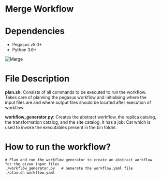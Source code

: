 # Merge Workflow 

# Dependencies
- Pegasus v5.0+
- Python 3.6+

![Merge](https://user-images.githubusercontent.com/36110304/210929333-d5c9b20a-912a-43c1-8aef-66dcd8a76636.png)

# File Description

<b>plan.sh:</b> Consists of all commands to be executed to run the workflow. Takes care of planning the pegasus workflow and initialising where the input files are and where output files should be located after execution of workflow. 

<b>workflow_generator.py:</b> Creates the abstract workflow, the replica catalog, the transformation catalog, and the site catalog. It has a job: Cat which is used to invoke the executables present in the bin folder.

# How to run the workflow?
```
# Plan and run the workflow generator to create an abstract workflow for the given input files
./workflow_generator.py   # Generate the workflow.yaml file
./plan.sh workflow.yaml
```
